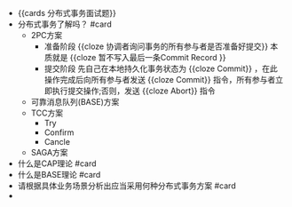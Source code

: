 - {{cards 分布式事务面试题}}
- 分布式事务了解吗？ #card
	- 2PC方案
		- 准备阶段 {{cloze 协调者询问事务的所有参与者是否准备好提交}} 本质就是 {{cloze 暂不写入最后一条Commit Record }}
		- 提交阶段 先自己在本地持久化事务状态为 {{cloze Commit}} ，在此操作完成后向所有参与者发送 {{cloze Commit}} 指令，所有参与者立即执行提交操作;否则，发送 {{cloze Abort}} 指令
	- 可靠消息队列(BASE)方案
	- TCC方案
		- Try
		- Confirm
		- Cancle
	- SAGA方案
- 什么是CAP理论 #card
- 什么是BASE理论 #card
- 请根据具体业务场景分析出应当采用何种分布式事务方案 #card
-